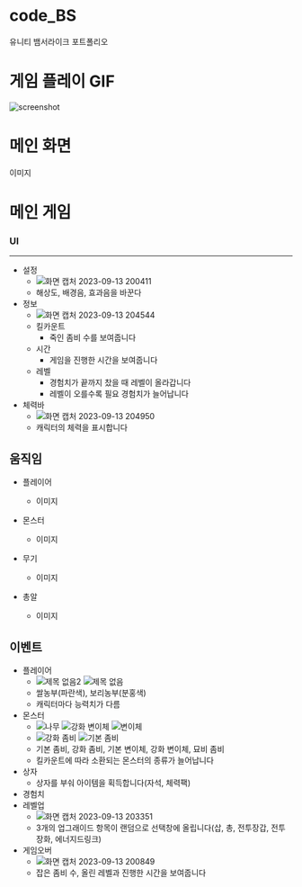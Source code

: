 # code_BS
유니티 뱀서라이크 포트폴리오

# 게임 플레이 GIF
![screenshot](https://github.com/pyh05/code_BS/assets/101377686/fcb366cc-e012-4c3d-b14b-cd2418c0d9ea)

# 메인 화면
이미지

# 메인 게임
### UI
---
- 설정
  - ![화면 캡처 2023-09-13 200411](https://github.com/pyh05/code_BS/assets/101377686/4d11d1f8-849e-4693-a5d6-66a3cf895ffb)
  - 해상도, 배경음, 효과음을 바꾼다
- 정보
  - ![화면 캡처 2023-09-13 204544](https://github.com/pyh05/code_BS/assets/101377686/c2f2956e-1dd4-401e-8988-7592c2d0dc39)
  - 킬카운트
    - 죽인 좀비 수를 보여줍니다
  - 시간
    - 게임을 진행한 시간을 보여줍니다
  - 레벨
    - 경험치가 끝까지 찼을 때 레벨이 올라갑니다
    - 레벨이 오를수록 필요 경험치가 늘어납니다
- 체력바
  - ![화면 캡처 2023-09-13 204950](https://github.com/pyh05/code_BS/assets/101377686/6ea5e3fa-4abf-43ba-99fd-d9404895a50b) 
  - 캐릭터의 체력을 표시합니다

## 움직임
- 플레이어 
  - 이미지

- 몬스터
  - 이미지

- 무기 
  - 이미지 
  
- 총알 
  - 이미지

## 이벤트
- 플레이어
  - ![제목 없음2](https://github.com/pyh05/code_BS/assets/101377686/ecebd6a5-f644-482d-9456-4227cf01e1f2)
    ![제목 없음](https://github.com/pyh05/code_BS/assets/101377686/b335c40c-e621-45d6-853e-7bf6788b6f71)
  - 쌀농부(파란색), 보리농부(분홍색)
  - 캐릭터마다 능력치가 다름
- 몬스터
  - ![나무](https://github.com/pyh05/code_BS/assets/101377686/73330d39-3388-4d30-8d1a-2811c04ed9b2)
    ![강화 변이체](https://github.com/pyh05/code_BS/assets/101377686/80e5e17c-19d4-402b-98de-aa6db9ff0e7c)
    ![변이체](https://github.com/pyh05/code_BS/assets/101377686/a0f9a519-dc6f-4993-bfd8-6a752d3a1ff3)
  - ![강화 좀비](https://github.com/pyh05/code_BS/assets/101377686/4804ef46-5fdf-49de-97a9-06c041a948a7)
    ![기본 좀비](https://github.com/pyh05/code_BS/assets/101377686/1bf9f11a-fa61-4803-8bb2-23cbc0759202)
  - 기본 좀비, 강화 좀비, 기본 변이체, 강화 변이체, 묘비 좀비
  - 킬카운트에 따라 소환되는 몬스터의 종류가 늘어납니다
- 상자
  - 상자를 부숴 아이템을 획득합니다(자석, 체력팩)
- 경험치
- 레벨업
  - ![화면 캡처 2023-09-13 203351](https://github.com/pyh05/code_BS/assets/101377686/a7200727-272d-4805-84d2-eee5161e80c7)
  - 3개의 업그래이드 항목이 랜덤으로 선택창에 올립니다(삽, 총, 전투장갑, 전투장화, 에너지드링크)
- 게임오버
  - ![화면 캡처 2023-09-13 200849](https://github.com/pyh05/code_BS/assets/101377686/6af8cd7e-b308-4602-88d5-bd14429759b8)
  - 잡은 좀비 수, 올린 레벨과 진행한 시간을 보여줍니다
